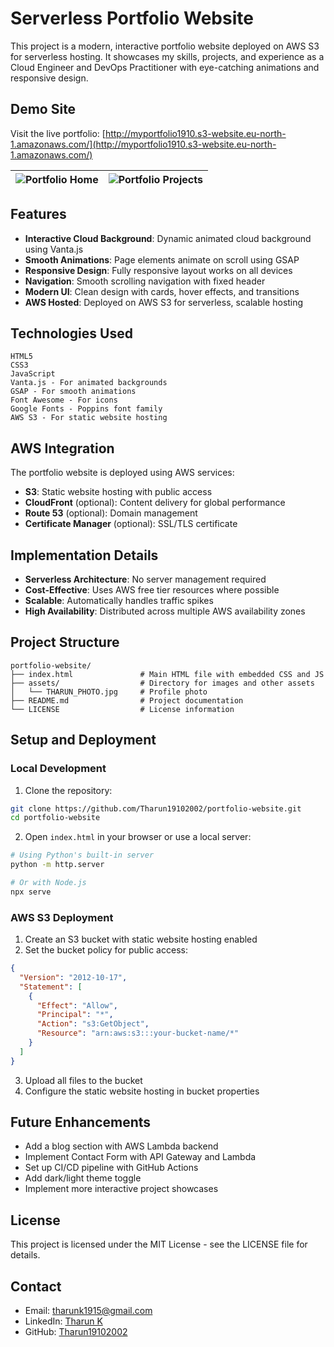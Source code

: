 # Serverless Portfolio Website


This project is a modern, interactive portfolio website deployed on AWS S3 for serverless hosting. It showcases my skills, projects, and experience as a Cloud Engineer and DevOps Practitioner with eye-catching animations and responsive design.

## Demo Site

Visit the live portfolio: [http://myportfolio1910.s3-website.eu-north-1.amazonaws.com/](http://myportfolio1910.s3-website.eu-north-1.amazonaws.com/)

|  ![Portfolio Home](https://via.placeholder.com/400x300?text=Portfolio+Home) | ![Portfolio Projects](https://via.placeholder.com/400x300?text=Portfolio+Projects) |
|---|---|

## Features

- **Interactive Cloud Background**: Dynamic animated cloud background using Vanta.js
- **Smooth Animations**: Page elements animate on scroll using GSAP
- **Responsive Design**: Fully responsive layout works on all devices
- **Navigation**: Smooth scrolling navigation with fixed header
- **Modern UI**: Clean design with cards, hover effects, and transitions
- **AWS Hosted**: Deployed on AWS S3 for serverless, scalable hosting

## Technologies Used

```
HTML5
CSS3
JavaScript
Vanta.js - For animated backgrounds
GSAP - For smooth animations
Font Awesome - For icons
Google Fonts - Poppins font family
AWS S3 - For static website hosting
```

## AWS Integration

The portfolio website is deployed using AWS services:

- **S3**: Static website hosting with public access
- **CloudFront** (optional): Content delivery for global performance
- **Route 53** (optional): Domain management
- **Certificate Manager** (optional): SSL/TLS certificate

## Implementation Details

- **Serverless Architecture**: No server management required
- **Cost-Effective**: Uses AWS free tier resources where possible
- **Scalable**: Automatically handles traffic spikes
- **High Availability**: Distributed across multiple AWS availability zones

## Project Structure

```
portfolio-website/
├── index.html               # Main HTML file with embedded CSS and JS
├── assets/                  # Directory for images and other assets
│   └── THARUN_PHOTO.jpg     # Profile photo
├── README.md                # Project documentation
└── LICENSE                  # License information
```

## Setup and Deployment

### Local Development

1. Clone the repository:
```bash
git clone https://github.com/Tharun19102002/portfolio-website.git
cd portfolio-website
```

2. Open `index.html` in your browser or use a local server:
```bash
# Using Python's built-in server
python -m http.server

# Or with Node.js
npx serve
```

### AWS S3 Deployment

1. Create an S3 bucket with static website hosting enabled
2. Set the bucket policy for public access:
```json
{
  "Version": "2012-10-17",
  "Statement": [
    {
      "Effect": "Allow",
      "Principal": "*",
      "Action": "s3:GetObject",
      "Resource": "arn:aws:s3:::your-bucket-name/*"
    }
  ]
}
```
3. Upload all files to the bucket
4. Configure the static website hosting in bucket properties

## Future Enhancements

- Add a blog section with AWS Lambda backend
- Implement Contact Form with API Gateway and Lambda
- Set up CI/CD pipeline with GitHub Actions
- Add dark/light theme toggle
- Implement more interactive project showcases

## License

This project is licensed under the MIT License - see the LICENSE file for details.

## Contact

- Email: tharunk1915@gmail.com
- LinkedIn: [Tharun K](https://www.linkedin.com/in/tharun-k-18b8b2262)
- GitHub: [Tharun19102002](https://github.com/Tharun19102002)